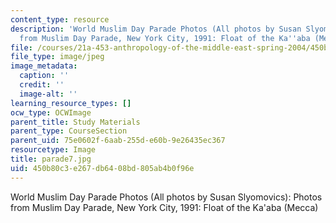 ```yaml
---
content_type: resource
description: 'World Muslim Day Parade Photos (All photos by Susan Slyomovics): Photos
  from Muslim Day Parade, New York City, 1991: Float of the Ka''aba (Mecca)'
file: /courses/21a-453-anthropology-of-the-middle-east-spring-2004/450b80c3e267db6408bd805ab4b0f96e_parade7.jpg
file_type: image/jpeg
image_metadata:
  caption: ''
  credit: ''
  image-alt: ''
learning_resource_types: []
ocw_type: OCWImage
parent_title: Study Materials
parent_type: CourseSection
parent_uid: 75e0602f-6aab-255d-e60b-9e26435ec367
resourcetype: Image
title: parade7.jpg
uid: 450b80c3-e267-db64-08bd-805ab4b0f96e
---
```

World Muslim Day Parade Photos (All photos by Susan Slyomovics): Photos from Muslim Day Parade, New York City, 1991: Float of the Ka'aba (Mecca)

